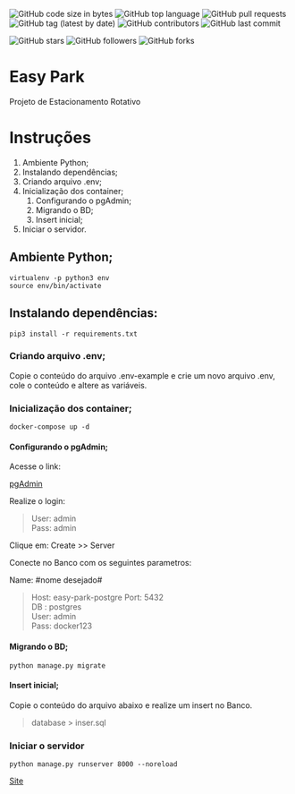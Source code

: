![GitHub code size in bytes](https://img.shields.io/github/languages/code-size/rauanisanfelice/easy-park.svg)
![GitHub top language](https://img.shields.io/github/languages/top/rauanisanfelice/easy-park.svg)
![GitHub pull requests](https://img.shields.io/github/issues-pr/rauanisanfelice/easy-park.svg)
![GitHub tag (latest by date)](https://img.shields.io/github/v/tag/rauanisanfelice/easy-park)
![GitHub contributors](https://img.shields.io/github/contributors/rauanisanfelice/easy-park.svg)
![GitHub last commit](https://img.shields.io/github/last-commit/rauanisanfelice/easy-park.svg)

![GitHub stars](https://img.shields.io/github/stars/rauanisanfelice/easy-park.svg?style=social)
![GitHub followers](https://img.shields.io/github/followers/rauanisanfelice.svg?style=social)
![GitHub forks](https://img.shields.io/github/forks/rauanisanfelice/easy-park.svg?style=social)

# Easy Park

Projeto de Estacionamento Rotativo

# Instruções

1. Ambiente Python;
2. Instalando dependências;
3. Criando arquivo .env;
4. Inicialização dos container;
    1. Configurando o pgAdmin;
    2. Migrando o BD;
    3. Insert inicial;
5. Iniciar o servidor.

## Ambiente Python;

```
virtualenv -p python3 env
source env/bin/activate
```

## Instalando dependências:

```
pip3 install -r requirements.txt
```

### Criando arquivo .env;

Copie o conteúdo do arquivo .env-example e crie um novo arquivo .env, cole o conteúdo e altere as variáveis.

### Inicialização dos container;

```
docker-compose up -d
```

#### Configurando o pgAdmin;

Acesse o link:

[pgAdmin](http://localhost:80)

Realize o login:
>User: admin  
>Pass: admin

Clique em: Create >> Server

Conecte no Banco com os seguintes parametros:  

Name: #nome desejado#  
>Host: easy-park-postgre
>Port: 5432  
>DB  : postgres  
>User: admin  
>Pass: docker123

#### Migrando o BD;

```
python manage.py migrate
```

#### Insert inicial;

Copie o conteúdo do arquivo abaixo e realize um insert no Banco.
> database > inser.sql


### Iniciar o servidor

```
python manage.py runserver 8000 --noreload
```

[Site](http://localhost:8000)
